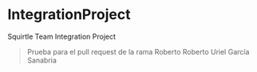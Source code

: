# IntegrationProject
Squirtle Team Integration Project
>Prueba para el pull request de la rama Roberto
Roberto Uriel García Sanabria
